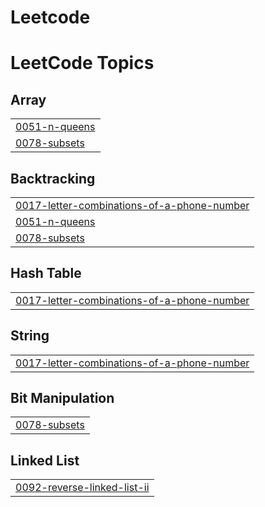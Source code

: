 # Leetcode
<!---LeetCode Topics Start-->
# LeetCode Topics
## Array
|  |
| ------- |
| [0051-n-queens](https://github.com/cocorig/Leetcode/tree/master/0051-n-queens) |
| [0078-subsets](https://github.com/cocorig/Leetcode/tree/master/0078-subsets) |
## Backtracking
|  |
| ------- |
| [0017-letter-combinations-of-a-phone-number](https://github.com/cocorig/Leetcode/tree/master/0017-letter-combinations-of-a-phone-number) |
| [0051-n-queens](https://github.com/cocorig/Leetcode/tree/master/0051-n-queens) |
| [0078-subsets](https://github.com/cocorig/Leetcode/tree/master/0078-subsets) |
## Hash Table
|  |
| ------- |
| [0017-letter-combinations-of-a-phone-number](https://github.com/cocorig/Leetcode/tree/master/0017-letter-combinations-of-a-phone-number) |
## String
|  |
| ------- |
| [0017-letter-combinations-of-a-phone-number](https://github.com/cocorig/Leetcode/tree/master/0017-letter-combinations-of-a-phone-number) |
## Bit Manipulation
|  |
| ------- |
| [0078-subsets](https://github.com/cocorig/Leetcode/tree/master/0078-subsets) |
## Linked List
|  |
| ------- |
| [0092-reverse-linked-list-ii](https://github.com/cocorig/Leetcode/tree/master/0092-reverse-linked-list-ii) |
<!---LeetCode Topics End-->
